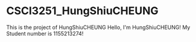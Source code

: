 # CSCI3251_HungShiuCHEUNG
This is the project of HungShiuCHEUNG
Hello, I'm HungShiuCHEUNG!
My Student number is 1155213274!
